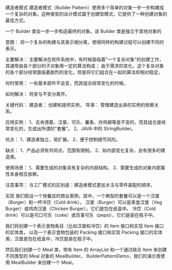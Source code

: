 建造者模式
建造者模式（Builder Pattern）使用多个简单的对象一步一步构建成一个复杂的对象。这种类型的设计模式属于创建型模式，它提供了一种创建对象的最佳方式。

一个 Builder 类会一步一步构造最终的对象。该 Builder 类是独立于其他对象的

意图：
    将一个复杂的构建与其表示相分离，使得同样的构建过程可以创建不同的表示。

主要解决：
    主要解决在软件系统中，有时候面临着"一个复杂对象"的创建工作，其通常由各个部分的子对象用一定的算法构成；
    由于需求的变化，这个复杂对象的各个部分经常面临着剧烈的变化，但是将它们组合在一起的算法却相对稳定。

何时使用：
    一些基本部件不会变，而其组合经常变化的时候。

如何解决：
    将变与不变分离开。

关键代码：
    建造者：
        创建和提供实例，
    导演：
        管理建造出来的实例的依赖关系。

应用实例：
     1、去肯德基，汉堡、可乐、薯条、炸鸡翅等是不变的，而其组合是经常变化的，生成出所谓的"套餐"。
     2、JAVA 中的 StringBuilder。

优点：
    1、建造者独立，易扩展。
    2、便于控制细节风险。

缺点：
    1、产品必须有共同点，范围有限制。
    2、如内部变化复杂，会有很多的建造类。

使用场景：
    1、需要生成的对象具有复杂的内部结构。
    2、需要生成的对象内部属性本身相互依赖。

注意事项：
    与工厂模式的区别是：建造者模式更加关注与零件装配的顺序。


实现
我们假设一个快餐店的商业案例，其中，一个典型的套餐可以是一个汉堡（Burger）和一杯冷饮（Cold drink）。
汉堡（Burger）可以是素食汉堡（Veg Burger）或鸡肉汉堡（Chicken Burger），它们是包在纸盒中。
冷饮（Cold drink）可以是可口可乐（coke）或百事可乐（pepsi），它们是装在瓶子中。

我们将创建一个表示食物条目（比如汉堡和冷饮）的 Item 接口和实现 Item 接口的实体类，
以及一个表示食物包装的 Packing 接口和实现 Packing 接口的实体类，汉堡是包在纸盒中，冷饮是装在瓶子中。

然后我们创建一个 Meal 类，带有 Item 的 ArrayList 和一个通过结合 Item 来创建不同类型的 Meal 对象的 MealBuilder。
BuilderPatternDemo，我们的演示类使用 MealBuilder 来创建一个 Meal。
